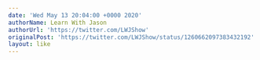 ```yaml
---
date: 'Wed May 13 20:04:00 +0000 2020'
authorName: Learn With Jason
authorUrl: 'https://twitter.com/LWJShow'
originalPost: 'https://twitter.com/LWJShow/status/1260662097383432192'
layout: like
---
```

